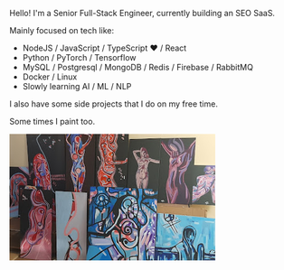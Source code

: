 Hello! I'm a Senior Full-Stack Engineer, currently building an SEO SaaS.

Mainly focused on tech like:

* NodeJS / JavaScript / TypeScript ❤️ / React
* Python / PyTorch / Tensorflow
* MySQL / Postgresql / MongoDB / Redis / Firebase / RabbitMQ
* Docker / Linux
* Slowly learning AI / ML / NLP

I also have some side projects that I do on my free time. 

Some times I paint too.

![Paintings](./paintings.jpg)
